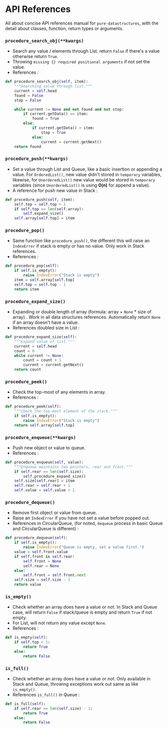 # API References

All about concise API references manual for `pure-datastructures`, with the detail about classes, function, return types or arguments.

### `procedure_search_obj(**kwargs)`

- Search any value / elements through List. return `False` if there's a value otherwise return `True`.
- Throwing `missing {} required positional arguments` if not set the value.
- References :

```python
def procedure_search_obj(self, item):
    """Searching value through list."""
    current = self.head
    found = False
    stop = False

    while current != None and not found and not stop:
        if current.getData() == item:
            found = True
        else:
            if current.getData() > item:
                stop = True
            else:
                current = current.getNext()
    return found
```

### `procedure_push(**kwargs)`

- Set a value through List and Queue, like a basic insertion or appending a value. For `OrderedList()`, new value didn't stored in `temporary` variables, likewise, for `UnorderedList()` new value would be stored in `temporary` variables (since `UnorderedList()` is using **0(n)** for append a value).
- A reference for push new value in Stack :

```python
def procedure_push(self, item):
	self.top = self.top + 1
	if self.top == len(self.array):
		self.expand_size()
	self.array[self.top] = item
```

### `procedure_pop()`

- Same function like `procedure_push()`, the different this will raise an `IndexError` if stack is empty or has no value. Only work in Stack references.
- References :

```python
def procedure_pop(self):
	if self.is_empty():
		raise IndexError("Stack is empty")
	item = self.array[self.top]
	self.top = self.top - 1
	return item
```

### `procedure_expand_size()`

- Expanding or double length of array (formula: array + `None` * size of array) . Work in all data structures references. Automatically return `None` if an array doesn't have a value.
- References doubled size in List :

```python
def procedure_expand_size(self):
    """Expand value of list."""
    current = self.head
    count = 0
    while current != None:
        count = count + 1
        current = current.getNext()
    return count
```

### `procedure_peek()`

- Check the top-most of any elements in array.
- References :

```python
def procedure_peek(self):
	"""Check the top-most element of the stack."""
	if self.is_empty():
		raise IndexError("Stack is empty")
	return self.array[self.top]
```

### `procedure_enqueue(**kwargs)`

- Push new object or value to queue.
- References :

```python
def procedure_enqueue(self, value):
	"""Enqueue maintains two pointers, rear and front."""
    if self.rear == len(self.size):
        self.procedure_expand_size()
    self.size[self.rear] = item
    self.rear = self.rear + 1
    self.value = self.value + 1
```

### `procedure_dequeue()`

- Remove first object or value from queue.
- Raise an `IndexError` if you have not set a value before popped out.
- References in CircularQueue, (for noted, `dequeue` process in basic Queue and CircularQueue is different) :

```python
def procedure_dequeue(self):
    if self.is_empty():
        raise IndexError("Queue is empty, set a value first.")
    value = self.front.value
    if self.front is self.rear:
        self.front = None
        self.rear = None
    else:
        self.front = self.front.next
    self.size = self.size - 1
    return value
```

### `is_empty()`

- Check whether an array does have a value or not. In Stack and Queue case, will return `False` if stack/queue is empty and return `True` if not empty.
- For List, will not return any value except `None`.
- References :

```python
def is_empty(self):
    if self.top < 1:
        return True
    else:
        return False
```

### `is_full()`

- Check whether an array does have a value or not. Only available in Stack and Queue, throwing exceptions work out same as like `is_empty()`.
- References `is_full()` in Queue :

```python
def is_full(self):
    if self.rear == len(self.size) - 1:
        return True
    else:
        return False
```
